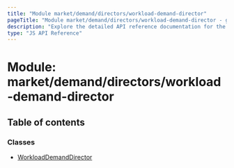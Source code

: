 ```yaml
---
title: "Module market/demand/directors/workload-demand-director"
pageTitle: "Module market/demand/directors/workload-demand-director - golem-js API Reference"
description: "Explore the detailed API reference documentation for the Module market/demand/directors/workload-demand-director within the golem-js SDK for the Golem Network."
type: "JS API Reference"
---
```

# Module: market/demand/directors/workload-demand-director

## Table of contents

### Classes

- [WorkloadDemandDirector](../classes/market_demand_directors_workload_demand_director.WorkloadDemandDirector)
